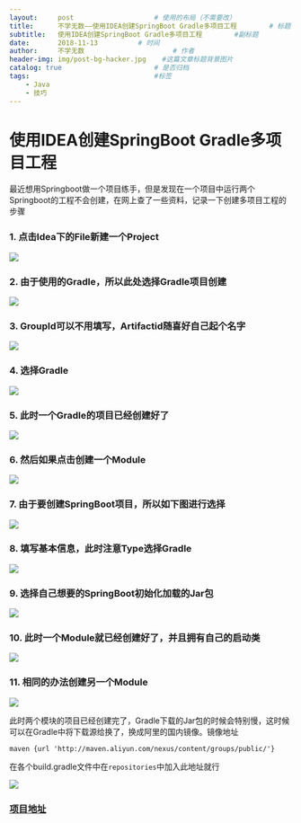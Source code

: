```yaml
---
layout:     post                    # 使用的布局（不需要改）
title:      不学无数——使用IDEA创建SpringBoot Gradle多项目工程        # 标题
subtitle:   使用IDEA创建SpringBoot Gradle多项目工程        #副标题
date:       2018-11-13          # 时间
author:     不学无数                      # 作者
header-img: img/post-bg-hacker.jpg    #这篇文章标题背景图片
catalog: true                       # 是否归档
tags:                               #标签
    - Java
    - 技巧
---
```



# 使用IDEA创建SpringBoot Gradle多项目工程

最近想用Springboot做一个项目练手，但是发现在一个项目中运行两个Springboot的工程不会创建，在网上查了一些资料，记录一下创建多项目工程的步骤

### 1. 点击Idea下的File新建一个Project

![](https://ws2.sinaimg.cn/large/006tNc79ly1fz9t3abd5yj30ll04fdkb.jpg)

### 2. 由于使用的Gradle，所以此处选择Gradle项目创建

![](https://ws1.sinaimg.cn/large/006tNc79ly1fz9sl0aqznj30yz0u07ak.jpg)

### 3. GroupId可以不用填写，Artifactid随喜好自己起个名字

![](https://ws2.sinaimg.cn/large/006tNc79ly1fz9snwnfkjj31c00jmjt1.jpg)

### 4. 选择Gradle

![](https://ws3.sinaimg.cn/large/006tNc79ly1fz9sohcgdbj31dc0kggp4.jpg)

### 5. 此时一个Gradle的项目已经创建好了

![](http://ws4.sinaimg.cn/large/006tNc79ly1fz9sorvtfaj30ih0bdgm9.jpg)

### 6. 然后如果点击创建一个Module

![](https://ws1.sinaimg.cn/large/006tNc79ly1fz9sq27544j30kx050myg.jpg)

### 7. 由于要创建SpringBoot项目，所以如下图进行选择

![](https://ws3.sinaimg.cn/large/006tNc79ly1fz9sqneuv5j31cy0eaju7.jpg)

### 8. 填写基本信息，此时注意Type选择Gradle

![](https://ws3.sinaimg.cn/large/006tNc79ly1fz9sw2urqoj317t0u042r.jpg)

### 9. 选择自己想要的SpringBoot初始化加载的Jar包

![](https://ws2.sinaimg.cn/large/006tNc79ly1fz9st6i8b1j31ek0re7cg.jpg)

### 10. 此时一个Module就已经创建好了，并且拥有自己的启动类

![](https://ws3.sinaimg.cn/large/006tNc79ly1fz9tblldmxj30k005s74n.jpg)

### 11. 相同的办法创建另一个Module

![](https://ws2.sinaimg.cn/large/006tNc79ly1fz9t0ec6yrj30i308i3z4.jpg)

此时两个模块的项目已经创建完了，Gradle下载的Jar包的时候会特别慢，这时候可以在Gradle中将下载源给换了，换成阿里的国内镜像。镜像地址

```
maven {url 'http://maven.aliyun.com/nexus/content/groups/public/'}

```

在各个build.gradle文件中在`repositories`中加入此地址就行

![](https://ws3.sinaimg.cn/large/006tNc79ly1fz9tn0map3j30yq09v75x.jpg)


### [项目地址](https://github.com/modouxiansheng/SpringBoot-Practice)

